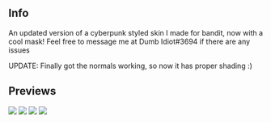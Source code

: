  ## Info
An updated version of a cyberpunk styled skin I made for bandit, now with a cool mask! Feel free to message me at Dumb Idiot#3694 if there are any issues

UPDATE: Finally got the normals working, so now it has proper shading :)

## Previews 

![](https://cdn.discordapp.com/attachments/966627907264987176/1072230043922735245/20230205212256_1.jpg)
![](https://cdn.discordapp.com/attachments/966627907264987176/1072230111216144524/20230206193419_1.jpg)
![](https://cdn.discordapp.com/attachments/966627907264987176/1072230239318593606/20230205212212_1.jpg)
![](https://cdn.discordapp.com/attachments/966627907264987176/1084407980830760980/20230312101507_1.jpg)
</details>

  
